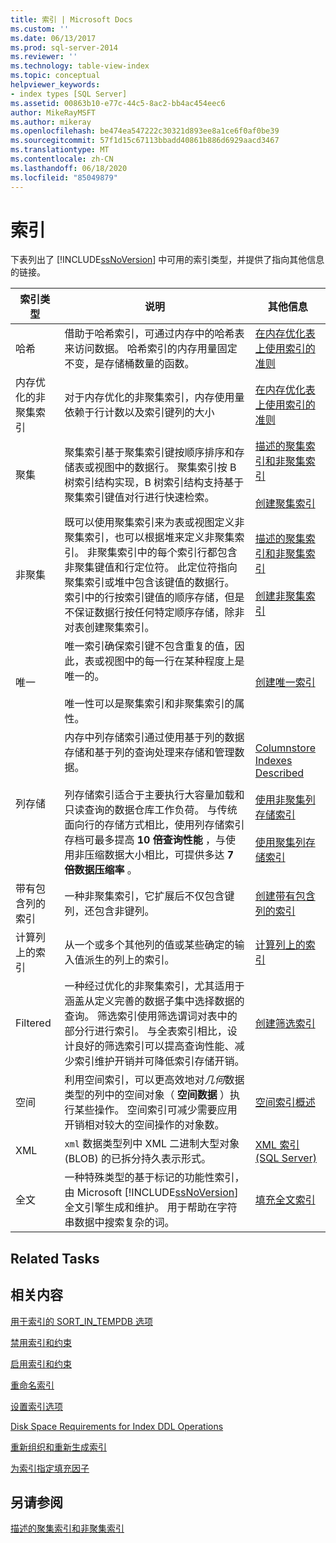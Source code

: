 ```yaml
---
title: 索引 | Microsoft Docs
ms.custom: ''
ms.date: 06/13/2017
ms.prod: sql-server-2014
ms.reviewer: ''
ms.technology: table-view-index
ms.topic: conceptual
helpviewer_keywords:
- index types [SQL Server]
ms.assetid: 00863b10-e77c-44c5-8ac2-bb4ac454eec6
author: MikeRayMSFT
ms.author: mikeray
ms.openlocfilehash: be474ea547222c30321d893ee8a1ce6f0af0be39
ms.sourcegitcommit: 57f1d15c67113bbadd40861b886d6929aacd3467
ms.translationtype: MT
ms.contentlocale: zh-CN
ms.lasthandoff: 06/18/2020
ms.locfileid: "85049879"
---
```

# <a name="indexes"></a>索引
  下表列出了 [!INCLUDE[ssNoVersion](../../includes/ssnoversion-md.md)] 中可用的索引类型，并提供了指向其他信息的链接。  
  
|索引类型|说明|其他信息|  
|----------------|-----------------|----------------------------|  
|哈希|借助于哈希索引，可通过内存中的哈希表来访问数据。 哈希索引的内存用量固定不变，是存储桶数量的函数。|[在内存优化表上使用索引的准则](../in-memory-oltp/memory-optimized-tables.md)|  
|内存优化的非聚集索引|对于内存优化的非聚集索引，内存使用量依赖于行计数以及索引键列的大小|[在内存优化表上使用索引的准则](../in-memory-oltp/memory-optimized-tables.md)|  
|聚集|聚集索引基于聚集索引键按顺序排序和存储表或视图中的数据行。 聚集索引按 B 树索引结构实现，B 树索引结构支持基于聚集索引键值对行进行快速检索。|[描述的聚集索引和非聚集索引](clustered-and-nonclustered-indexes-described.md)<br /><br /> [创建聚集索引](create-clustered-indexes.md)|  
|非聚集|既可以使用聚集索引来为表或视图定义非聚集索引，也可以根据堆来定义非聚集索引。 非聚集索引中的每个索引行都包含非聚集键值和行定位符。 此定位符指向聚集索引或堆中包含该键值的数据行。 索引中的行按索引键值的顺序存储，但是不保证数据行按任何特定顺序存储，除非对表创建聚集索引。|[描述的聚集索引和非聚集索引](clustered-and-nonclustered-indexes-described.md)<br /><br /> [创建非聚集索引](create-nonclustered-indexes.md)|  
|唯一|唯一索引确保索引键不包含重复的值，因此，表或视图中的每一行在某种程度上是唯一的。<br /><br /> 唯一性可以是聚集索引和非聚集索引的属性。|[创建唯一索引](create-unique-indexes.md)|  
|列存储|内存中列存储索引通过使用基于列的数据存储和基于列的查询处理来存储和管理数据。<br /><br /> 列存储索引适合于主要执行大容量加载和只读查询的数据仓库工作负荷。 与传统面向行的存储方式相比，使用列存储索引存档可最多提高 **10 倍查询性能** ，与使用非压缩数据大小相比，可提供多达 **7 倍数据压缩率** 。|[Columnstore Indexes Described](columnstore-indexes-described.md)<br /><br /> [使用非聚集列存储索引](../../database-engine/using-nonclustered-columnstore-indexes.md)<br /><br /> [使用聚集列存储索引](../../database-engine/using-clustered-columnstore-indexes.md)|  
|带有包含列的索引|一种非聚集索引，它扩展后不仅包含键列，还包含非键列。|[创建带有包含列的索引](create-indexes-with-included-columns.md)|  
|计算列上的索引|从一个或多个其他列的值或某些确定的输入值派生的列上的索引。|[计算列上的索引](indexes-on-computed-columns.md)|  
|Filtered|一种经过优化的非聚集索引，尤其适用于涵盖从定义完善的数据子集中选择数据的查询。 筛选索引使用筛选谓词对表中的部分行进行索引。 与全表索引相比，设计良好的筛选索引可以提高查询性能、减少索引维护开销并可降低索引存储开销。|[创建筛选索引](create-filtered-indexes.md)|  
|空间|利用空间索引，可以更高效地对*几何*数据类型的列中的空间对象（ **空间数据** ）执行某些操作。 空间索引可减少需要应用开销相对较大的空间操作的对象数。|[空间索引概述](../spatial/spatial-indexes-overview.md)|  
|XML|`xml` 数据类型列中 XML 二进制大型对象 (BLOB) 的已拆分持久表示形式。|[XML 索引 (SQL Server)](../xml/xml-indexes-sql-server.md)|  
|全文|一种特殊类型的基于标记的功能性索引，由 Microsoft [!INCLUDE[ssNoVersion](../../includes/ssnoversion-md.md)]全文引擎生成和维护。 用于帮助在字符串数据中搜索复杂的词。|[填充全文索引](../search/populate-full-text-indexes.md)|  
  
## <a name="related-tasks"></a>Related Tasks  
  
## <a name="related-content"></a>相关内容  
 [用于索引的 SORT_IN_TEMPDB 选项](sort-in-tempdb-option-for-indexes.md)  
  
 [禁用索引和约束](disable-indexes-and-constraints.md)  
  
 [启用索引和约束](enable-indexes-and-constraints.md)  
  
 [重命名索引](rename-indexes.md)  
  
 [设置索引选项](set-index-options.md)  
  
 [Disk Space Requirements for Index DDL Operations](disk-space-requirements-for-index-ddl-operations.md)  
  
 [重新组织和重新生成索引](reorganize-and-rebuild-indexes.md)  
  
 [为索引指定填充因子](specify-fill-factor-for-an-index.md)  
  
## <a name="see-also"></a>另请参阅  
 [描述的聚集索引和非聚集索引](clustered-and-nonclustered-indexes-described.md)  
  
  
